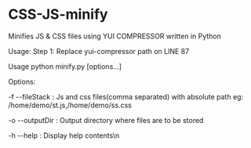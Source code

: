 CSS-JS-minify
=============

Minifies JS &amp; CSS files using YUI COMPRESSOR written in Python

Usage:
Step 1: Replace yui-compressor path on LINE 87

Usage python minify.py [options...]

Options:

-f --fileStack : Js and css files(comma separated) with absolute path eg: /home/demo/st.js,/home/demo/ss.css

-o --outputDir : Output directory where files are to be stored

-h --help      : Display help contents\n
